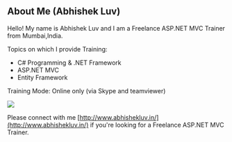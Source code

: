 ## About Me (Abhishek Luv)

Hello! My name is Abhishek Luv and I am a Freelance ASP.NET MVC Trainer from Mumbai,India.

Topics on which I provide Training:

- C# Programming & .NET Framework
- ASP.NET MVC
- Entity Framework

Training Mode: Online only (via Skype and teamviewer)

![](https://avatars3.githubusercontent.com/u/603975?v=3&s=466)

Please connect with me [http://www.abhishekluv.in/](http://www.abhishekluv.in/) if you're looking for a Freelance ASP.NET MVC Trainer.
